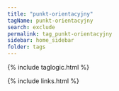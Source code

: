 ```yaml
---
title: "punkt-orientacyjny"
tagName: punkt-orientacyjny
search: exclude
permalink: tag_punkt-orientacyjny
sidebar: home_sidebar
folder: tags
---
```

{% include taglogic.html %}

{% include links.html %}
